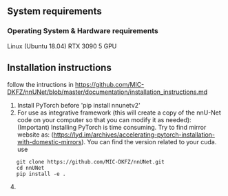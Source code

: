 ## System requirements
### Operating System & Hardware requirements
Linux (Ubuntu 18.04) RTX 3090 5 GPU

## Installation instructions
follow the intructions in https://github.com/MIC-DKFZ/nnUNet/blob/master/documentation/installation_instructions.md

1. Install PyTorch before 'pip install nnunetv2'
2. For use as integrative framework (this will create a copy of the nnU-Net code on your computer so that you can modify it as needed):
   (Important) Installing PyTorch is time consuming. Try to find mirror website as: (https://lyd.im/archives/accelerating-pytorch-installation-with-domestic-mirrors). You can find the version related to your cuda. use 
```
   git clone https://github.com/MIC-DKFZ/nnUNet.git
   cd nnUNet
   pip install -e .
```
4.   

